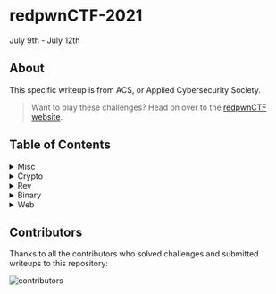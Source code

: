 # redpwnCTF-2021
July 9th - July 12th

## About
This specific writeup is from ACS, or Applied Cybersecurity Society.

> Want to play these challenges? Head on over to the [redpwnCTF website](2021.redpwnctf.com/).

## Table of Contents

<details>
<summary>Misc</summary>

|Question|Points|
|-|-|
|[Sanity Check](./Misc/Sanity%20Check.md)|5|
|[Archaic](./Misc/Archaic.md)|50|
|[Fish](./Misc/Fish.md)|60|
|[Float On](./Misc/Float%20On.md)|130|

</details>
<details>
<summary>Crypto</summary>

|Question|Points|
|-|-|
|[Relatively Simple Algorithm](./Crypto/Relatively%20Simple%20Algorithm.md)|40|
|[Exclusive Cipher](Crypto/Exclusive%20Cipher.md)|40|
|[Keysar v2](./Crypto/Keysar%20v2.md)|40|
|[sosig](./Crypto/Sosig.md)|70|

</details>
<details>
<summary>Rev</summary>

|Question|Points|
|-|-|
|[Free Flags!!1!!](Rev/Free_Flags/free_flags/README.md)|50|
|[Revex](./Rev/Revex.md)|75|

</details>
<details>
<summary>Binary</summary>

|Question|Points|
|-|-|
|||

</details>
<details>
<summary>Web</summary>

|Question|Points|
|-|-|
|[Jar](./Web/Jar.md)|70|

</details>

## Contributors
Thanks to all the contributors who solved challenges and submitted writeups to this repository:

![contributors](https://contrib.rocks/image?repo=AppliedCyberCTF/redpwnCTF-2021)
